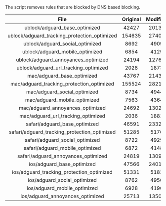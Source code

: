 The script removes rules that are blocked by DNS based blocking.


| File | Original | Modified |
|:----:|:-----:|:-----:|
| ublock/adguard_base_optimized | 42427 | 20136 |
| ublock/adguard_tracking_protection_optimized | 154635 | 27408 |
| ublock/adguard_social_optimized | 8692 | 4909 |
| ublock/adguard_mobile_optimized | 6854 | 4129 |
| ublock/adguard_annoyances_optimized | 24194 | 12766 |
| ublock/adguard_url_tracking_optimized | 2028 | 1873 |
| mac/adguard_base_optimized | 43767 | 21430 |
| mac/adguard_tracking_protection_optimized | 155524 | 28212 |
| mac/adguard_social_optimized | 8734 | 4944 |
| mac/adguard_mobile_optimized | 7563 | 4364 |
| mac/adguard_annoyances_optimized | 24692 | 13021 |
| mac/adguard_url_tracking_optimized | 2036 | 1881 |
| safari/adguard_base_optimized | 46591 | 23320 |
| safari/adguard_tracking_protection_optimized | 51285 | 5176 |
| safari/adguard_social_optimized | 8722 | 4929 |
| safari/adguard_mobile_optimized | 6872 | 4148 |
| safari/adguard_annoyances_optimized | 24819 | 13094 |
| ios/adguard_base_optimized | 47566 | 24017 |
| ios/adguard_tracking_protection_optimized | 51331 | 5183 |
| ios/adguard_social_optimized | 8762 | 4950 |
| ios/adguard_mobile_optimized | 6928 | 4190 |
| ios/adguard_annoyances_optimized | 25713 | 13503 |